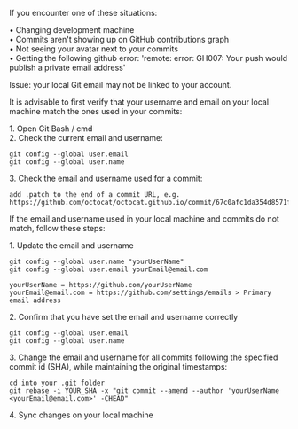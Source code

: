 If you encounter one of these situations:

 &#8226; Changing development machine <br>
 &#8226; Commits aren't showing up on GitHub contributions graph <br>
 &#8226; Not seeing your avatar next to your commits <br>
 &#8226; Getting the following github error: 'remote: error: GH007: Your push would publish a private email address' <br>

Issue: your local Git email may not be linked to your account.

It is advisable to first verify that your username and email on your local machine match the ones used in your commits:

 &#49;. Open Git Bash / cmd <br>
 &#50;. Check the current email and username: <br>
```
git config --global user.email
git config --global user.name
```
 &#51;. Check the email and username used for a commit:<br>
 ```
 add .patch to the end of a commit URL, e.g. 
 https://github.com/octocat/octocat.github.io/commit/67c0afc1da354d8571f51b6f0af8f2794117fd10.patch
 ```
If the email and username used in your local machine and commits do not match, follow these steps:

 &#49;. Update the email and username<br>
 ```
git config --global user.name "yourUserName"
git config --global user.email yourEmail@email.com
```
`yourUserName = https://github.com/yourUserName` <br>
`yourEmail@email.com = https://github.com/settings/emails > Primary email address` <br>

 &#50;. Confirm that you have set the email and username correctly<br>
 ```
git config --global user.email
git config --global user.name
```
 &#51;. Change the email and username for all commits following the specified commit id (SHA), while maintaining the original timestamps:<br>
```
cd into your .git folder
git rebase -i YOUR_SHA -x "git commit --amend --author 'yourUserName <yourEmail@email.com>' -CHEAD"
```

 &#52;. Sync changes on your local machine

